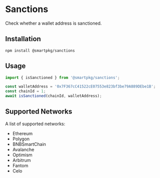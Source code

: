 # Sanctions
Check whether a wallet address is sanctioned.

## Installation
```shell
npm install @smartpkg/sanctions
```

## Usage
```typescript
import { isSanctioned } from '@smartpkg/sanctions';

const walletAddress = '0x7F367cC41522cE07553e823bf3be79A889DEbe1B';
const chainId = 1;
await isSanctioned(chainId, walletAddress);
```

## Supported Networks
A list of supported networks:
* Ethereum 
* Polygon 
* BNBSmartChain
* Avalanche
* Optimism
* Arbitrum
* Fantom 
* Celo
